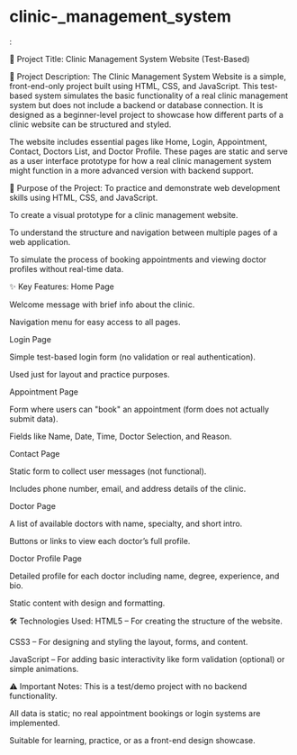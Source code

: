 # clinic-_management_system
:

📄 Project Title:
Clinic Management System Website (Test-Based)

📝 Project Description:
The Clinic Management System Website is a simple, front-end-only project built using HTML, CSS, and JavaScript. This test-based system simulates the basic functionality of a real clinic management system but does not include a backend or database connection. It is designed as a beginner-level project to showcase how different parts of a clinic website can be structured and styled.

The website includes essential pages like Home, Login, Appointment, Contact, Doctors List, and Doctor Profile. These pages are static and serve as a user interface prototype for how a real clinic management system might function in a more advanced version with backend support.

🎯 Purpose of the Project:
To practice and demonstrate web development skills using HTML, CSS, and JavaScript.

To create a visual prototype for a clinic management website.

To understand the structure and navigation between multiple pages of a web application.

To simulate the process of booking appointments and viewing doctor profiles without real-time data.

✨ Key Features:
Home Page

Welcome message with brief info about the clinic.

Navigation menu for easy access to all pages.

Login Page

Simple test-based login form (no validation or real authentication).

Used just for layout and practice purposes.

Appointment Page

Form where users can "book" an appointment (form does not actually submit data).

Fields like Name, Date, Time, Doctor Selection, and Reason.

Contact Page

Static form to collect user messages (not functional).

Includes phone number, email, and address details of the clinic.

Doctor Page

A list of available doctors with name, specialty, and short intro.

Buttons or links to view each doctor’s full profile.

Doctor Profile Page

Detailed profile for each doctor including name, degree, experience, and bio.

Static content with design and formatting.

🛠️ Technologies Used:
HTML5 – For creating the structure of the website.

CSS3 – For designing and styling the layout, forms, and content.

JavaScript – For adding basic interactivity like form validation (optional) or simple animations.

⚠️ Important Notes:
This is a test/demo project with no backend functionality.

All data is static; no real appointment bookings or login systems are implemented.

Suitable for learning, practice, or as a front-end design showcase.


